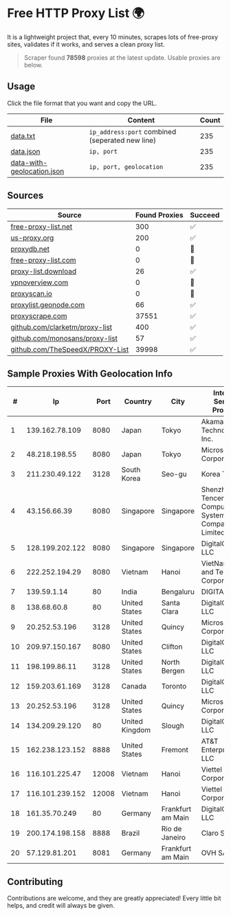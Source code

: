 
# Free HTTP Proxy List 🌍

It is a lightweight project that, every 10 minutes, scrapes lots of free-proxy sites, validates if it works, and serves a clean proxy list.


> Scraper found **78598** proxies at the latest update. Usable proxies are below.

## Usage

Click the file format that you want and copy the URL.


|File|Content|Count|
|----|-------|-----|
|[data.txt](https://raw.githubusercontent.com/themiralay/Proxy-List-World/master/data.txt)|`ip_address:port` combined (seperated new line)|235|
|[data.json](https://raw.githubusercontent.com/themiralay/Proxy-List-World/master/data.json)|`ip, port`|235|
|[data-with-geolocation.json](https://raw.githubusercontent.com/themiralay/Proxy-List-World/master/data-with-geolocation.json)|`ip, port, geolocation`|235|

## Sources

|Source|Found Proxies|Succeed|
|------|-------------|-------|
|[free-proxy-list.net](https://free-proxy-list.net)|300|✅|
|[us-proxy.org](https://www.us-proxy.org)|200|✅|
|[proxydb.net](http://proxydb.net)|0|🚫|
|[free-proxy-list.com](https://free-proxy-list.com/?page=&port=&type%5B%5D=http&type%5B%5D=https&up_time=0&search=Search)|0|🚫|
|[proxy-list.download](https://www.proxy-list.download/HTTP)|26|✅|
|[vpnoverview.com](https://vpnoverview.com/privacy/anonymous-browsing/free-proxy-servers)|0|🚫|
|[proxyscan.io](https://www.proxyscan.io)|0|🚫|
|[proxylist.geonode.com](https://proxylist.geonode.com/api/proxy-list?limit=300&page=1&sort_by=lastChecked&sort_type=desc&protocols=http,https)|66|✅|
|[proxyscrape.com](https://api.proxyscrape.com/v2/?request=displayproxies&protocol=http&timeout=10000&country=all&ssl=all&anonymity=all)|37551|✅|
|[github.com/clarketm/proxy-list](https://raw.githubusercontent.com/clarketm/proxy-list/master/proxy-list-raw.txt)|400|✅|
|[github.com/monosans/proxy-list](https://raw.githubusercontent.com/monosans/proxy-list/main/proxies/http.txt)|57|✅|
|[github.com/TheSpeedX/PROXY-List](https://raw.githubusercontent.com/TheSpeedX/PROXY-List/master/http.txt)|39998|✅|


## Sample Proxies With Geolocation Info

|#|Ip|Port|Country|City|Internet Service Provider|
|-|--|----|-------|----|-------------------------|
|1|139.162.78.109|8080|Japan|Tokyo|Akamai Technologies, Inc.|
|2|48.218.198.55|8080|Japan|Tokyo|Microsoft Corporation|
|3|211.230.49.122|3128|South Korea|Seo-gu|Korea Telecom|
|4|43.156.66.39|8080|Singapore|Singapore|Shenzhen Tencent Computer Systems Company Limited|
|5|128.199.202.122|8080|Singapore|Singapore|DigitalOcean, LLC|
|6|222.252.194.29|8080|Vietnam|Hanoi|VietNam Post and Telecom Corporation|
|7|139.59.1.14|80|India|Bengaluru|DIGITALOCEAN|
|8|138.68.60.8|80|United States|Santa Clara|DigitalOcean, LLC|
|9|20.252.53.196|3128|United States|Quincy|Microsoft Corporation|
|10|209.97.150.167|8080|United States|Clifton|DigitalOcean, LLC|
|11|198.199.86.11|3128|United States|North Bergen|DigitalOcean, LLC|
|12|159.203.61.169|3128|Canada|Toronto|DigitalOcean, LLC|
|13|20.252.53.196|3128|United States|Quincy|Microsoft Corporation|
|14|134.209.29.120|80|United Kingdom|Slough|DigitalOcean, LLC|
|15|162.238.123.152|8888|United States|Fremont|AT&T Enterprises, LLC|
|16|116.101.225.47|12008|Vietnam|Hanoi|Viettel Corporation|
|17|116.101.239.152|12008|Vietnam|Hanoi|Viettel Corporation|
|18|161.35.70.249|80|Germany|Frankfurt am Main|DigitalOcean, LLC|
|19|200.174.198.158|8888|Brazil|Rio de Janeiro|Claro S.A.|
|20|57.129.81.201|8081|Germany|Frankfurt am Main|OVH SAS|



## Contributing

Contributions are welcome, and they are greatly appreciated! Every
little bit helps, and credit will always be given.

